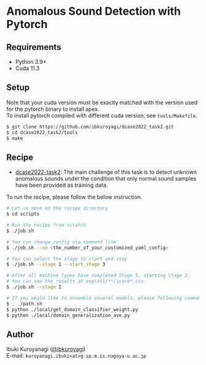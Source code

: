 # Anomalous Sound Detection with Pytorch

## Requirements
- Python 3.9+
- Cuda 11.3



## Setup
Note that your cuda version must be exactly matched with the version used for the pytorch binary to install apex.  
To install pytorch compiled with different cuda version, see `tools/Makefile`.  

```bash
$ git clone https://github.com/ibkuroyagi/dcase2022_task2.git
$ cd dcase2022_task2/tools
$ make
```


## Recipe
- [dcase2022-task2](https://dcase.community/challenge2022/task-unsupervised-anomalous-sound-detection-for-machine-condition-monitoring): The main challenge of this task is to detect unknown anomalous sounds under the condition that only normal sound samples have been provided as training data.

To run the recipe, please follow the below instruction.

```bash
# Let us move on the recipe directory
$ cd scripts

# Run the recipe from scratch
$ ./job.sh

# You can change config via command line
$ ./job.sh --no <the_number_of_your_customized_yaml_config>

# You can select the stage to start and stop
$ ./job.sh --stage 1 --start_stage 3

# After all machine types have completed Stage 5, starting Stage 2.
# You can see the results at exp/all/**/score*.csv
$ ./job.sh --stage 2

# If you would like to ensemble several models, please following commands.
$ . ./path.sh
$ python ./local/get_domain_classifier_weight.py
$ python ./local/domain_generalization_ave.py

```


## Author

Ibuki Kuroyanagi ([@ibkuroyagi](https://github.com/ibkuroyagi))  
E-mail: `kuroyanagi.ibuki<at>g.sp.m.is.nagoya-u.ac.jp`
